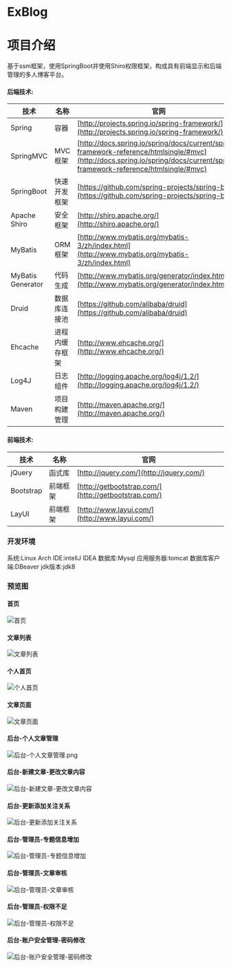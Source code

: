 # ExBlog
# 项目介绍
基于ssm框架，使用SpringBoot并使用Shiro权限框架，构成具有前端显示和后端管理的多人博客平台。
#### 后端技术:
技术 | 名称 | 官网
----|------|----
Spring | 容器  | [http://projects.spring.io/spring-framework/](http://projects.spring.io/spring-framework/)
SpringMVC | MVC框架  | [http://docs.spring.io/spring/docs/current/spring-framework-reference/htmlsingle/#mvc](http://docs.spring.io/spring/docs/current/spring-framework-reference/htmlsingle/#mvc)
SpringBoot | 快速开发框架 | [https://github.com/spring-projects/spring-boot](https://github.com/spring-projects/spring-boot)
Apache Shiro | 安全框架  | [http://shiro.apache.org/](http://shiro.apache.org/)
MyBatis | ORM框架  | [http://www.mybatis.org/mybatis-3/zh/index.html](http://www.mybatis.org/mybatis-3/zh/index.html)
MyBatis Generator | 代码生成  | [http://www.mybatis.org/generator/index.html](http://www.mybatis.org/generator/index.html)
Druid | 数据库连接池  | [https://github.com/alibaba/druid](https://github.com/alibaba/druid)
Ehcache | 进程内缓存框架  | [http://www.ehcache.org/](http://www.ehcache.org/)
Log4J | 日志组件  | [http://logging.apache.org/log4j/1.2/](http://logging.apache.org/log4j/1.2/)
Maven | 项目构建管理  | [http://maven.apache.org/](http://maven.apache.org/)
#### 前端技术:
技术 | 名称 | 官网
----|------|----
jQuery | 函式库  | [http://jquery.com/](http://jquery.com/)
Bootstrap | 前端框架  | [http://getbootstrap.com/](http://getbootstrap.com/)
LayUI | 前端框架 | [http://www.layui.com/](http://www.layui.com/)
### 开发环境
系统:Linux Arch
IDE:intellJ IDEA
数据库:Mysql
应用服务器:tomcat
数据库客户端:DBeaver
jdk版本:jdk8
### 预览图
#### 首页
![首页](screenShot/首页.png)
#### 文章列表
![文章列表](screenShot/文章列表.png)
#### 个人首页
![个人首页](screenShot/个人首页.png)
#### 文章页面
![文章页面](screenShot/文章页面.png)
#### 后台-个人文章管理
![后台-个人文章管理.png](screenShot/后台-个人文章管理.png)
#### 后台-新建文章-更改文章内容
![后台-新建文章-更改文章内容](screenShot/后台-新建文章-更改文章内容.png)
#### 后台-更新添加关注关系
![后台-更新添加关注关系](screenShot/后台-更新添加关注关系.png)
#### 后台-管理员-专题信息增加
![后台-管理员-专题信息增加](screenShot/后台-管理员-专题信息增加.png)
#### 后台-管理员-文章审核
![后台-管理员-文章审核](screenShot/后台-管理员-文章审核.png)
#### 后台-管理员-权限不足
![后台-管理员-权限不足](screenShot/后台-管理员-权限不足.png)
#### 后台-账户安全管理-密码修改
![后台-账户安全管理-密码修改](screenShot/后台-账户安全管理-密码修改.png)
